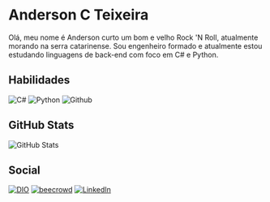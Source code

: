 # Anderson C Teixeira

Olá, meu nome é Anderson curto um bom e velho Rock 'N Roll, atualmente morando na serra catarinense. Sou engenheiro formado e atualmente estou estudando linguagens de back-end com foco em C# e Python.


## Habilidades

![C#](https://img.shields.io/badge/C%23-000?style=for-the-badge&logo=c-sharp&logoColor=D75413) ![Python](https://img.shields.io/badge/Python-000?style=for-the-badge&logo=python&logoColor=D75413) ![Github](https://img.shields.io/badge/github-000?style=for-the-badge&logo=github&logoColor=D75413)



## GitHub Stats
![GitHub Stats](https://github-readme-stats.vercel.app/api?username=Dersaum&theme=transparent&bg_color=000&border_color=FF8C00&show_icons=true&icon_color=FF8C00&title_color=FF8C00&text_color=FFF)


## Social

[![DIO](https://img.shields.io/badge/DIO-D75413?style=for-the-badge)](https://web.dio.me/users/andersonct?tab=skills)     [![beecrowd](https://img.shields.io/badge/beecrowd-D75413?style=for-the-badge)](https://www.beecrowd.com.br/judge/pt/profile/637155)     [![LinkedIn](https://img.shields.io/badge/LinkedIn-000?style=for-the-badge&logo=linkedin&logoColor=D75413)](https://www.linkedin.com/in/anderson-cavalcanti-teixeira/)
